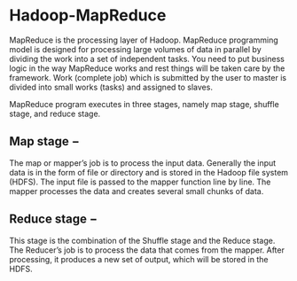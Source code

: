 # Hadoop-MapReduce
MapReduce is the processing layer of Hadoop. MapReduce programming model is designed for processing large volumes of data in parallel by dividing the work into a set of independent tasks. You need to put business logic in the way MapReduce works and rest things will be taken care by the framework. Work (complete job) which is submitted by the user to master is divided into small works (tasks) and assigned to slaves.

MapReduce program executes in three stages, namely map stage, shuffle stage, and reduce stage.

## Map stage −
The map or mapper’s job is to process the input data. Generally the input data is in the form of file or directory and is stored in the Hadoop file system (HDFS). The input file is passed to the mapper function line by line. The mapper processes the data and creates several small chunks of data.

## Reduce stage −
This stage is the combination of the Shuffle stage and the Reduce stage. The Reducer’s job is to process the data that comes from the mapper. After processing, it produces a new set of output, which will be stored in the HDFS.
